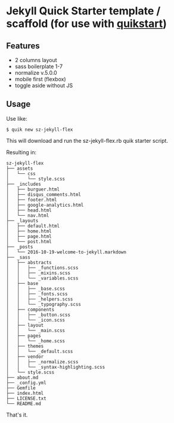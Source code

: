 # Jekyll Quick Starter template / scaffold (for use with [quikstart](https://github.com/quikstart))

## Features

* 2 columns layout
* sass boilerplate 1-7
* normalize v.5.0.0
* mobile first (flexbox)
* toggle aside without JS

## Usage

Use like:

```
$ quik new sz-jekyll-flex
```

This will download and run the sz-jekyll-flex.rb quik starter script.

Resulting in:

```
sz-jekyll-flex
├── assets
│   └── css
│       └── style.scss
├── _includes
│   ├── burguer.html
│   ├── disqus_comments.html
│   ├── footer.html
│   ├── google-analytics.html
│   ├── head.html
│   └── nav.html
├── _layouts
│   ├── default.html
│   ├── home.html
│   ├── page.html
│   └── post.html
├── _posts
│   └── 2016-10-19-welcome-to-jekyll.markdown
├── _sass
│   ├── abstracts
│   │   ├── _functions.scss
│   │   ├── _mixins.scss
│   │   └── _variables.scss
│   ├── base
│   │   ├── _base.scss
│   │   ├── _fonts.scss
│   │   ├── _helpers.scss
│   │   └── _typography.scss
│   ├── components
│   │   ├── _button.scss
│   │   └── _icon.scss
│   ├── layout
│   │   └── _main.scss
│   ├── pages
│   │   └── _home.scss
│   ├── themes
│   │   └── _default.scss
│   ├── vendor
│   │   ├── _normalize.scss
│   │   └── _syntax-highlighting.scss
│   └── style.scss
├── about.md
├── _config.yml
├── Gemfile
├── index.html
├── LICENSE.txt
└── README.md
```

That's it.
